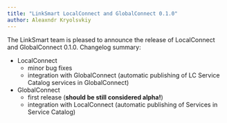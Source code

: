 ```yaml
---
title: "LinkSmart LocalConnect and GlobalConnect 0.1.0"
author: Aleaxndr Kryolsvkiy
---
```


The LinkSmart team is pleased to announce the release of LocalConnect and GlobalConnect 0.1.0. Changelog summary:

* LocalConnect
  * minor bug fixes
  * integration with GlobalConnect (automatic publishing of LC Service Catalog services in GlobalConnect)
* GlobalConnect
  * first release (**should be still considered alpha!**)
  * integration with LocalConnect (automatic publishing of Services in Service Catalog)
